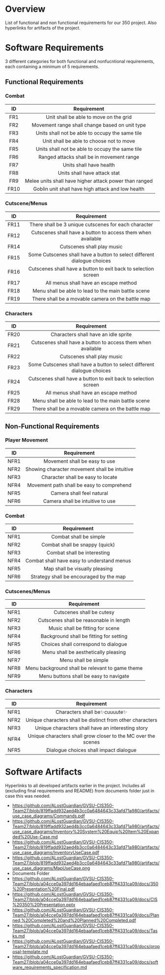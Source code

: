 # Overview
List of functional and non functional requirements for our 350 project. Also hyperlinks for artifacts of the project.
# Software Requirements
3 different categories for both functional and nonfucntional requirements, each containing a minimum of 5 requirements.
## Functional Requirements
### Combat
| ID | Requirement |
| :-------------: | :----------: |
| FR1 | Unit shall be able to move on the grid |
| FR2 | Movement range shall change based on unit type |
| FR3 | Units shall not be able to occupy the same tile |
| FR4 | Unit shall be able to choose not to move |
| FR5 | Units shall not be able to occupy the same tile |
| FR6 | Ranged attacks shall be in movement range |
| FR7 | Units shall have health |
| FR8 | Units shall have attack stat |
| FR9 | Melee units shall have higher attack power than ranged |
| FR10 | Goblin unit shall have high attack and low health |
### Cutscene/Menus
| ID | Requirement |
| :-------------: | :----------: |
| FR11 | There shall be 3 unique cutscenes for each character |
| FR12 | Cutscenes shall have a button to access them when available |
| FR14 | Cutscenes shall play music |
| FR15 | Some Cutscenes shall have a button to select different dialogue choices |
| FR16 | Cutscenes shall have a button to exit back to selection screen |
| FR17 | All menus shall have an escape method |
| FR18 | Menu shall be able to lead to the main battle scene |
| FR19 | There shall be a movable camera on the battle map |
### Characters
| ID | Requirement |
| :-------------: | :----------: |
| FR20 | Characters shall have an idle sprite |
| FR21 | Cutscenes shall have a button to access them when available |
| FR22 | Cutscenes shall play music |
| FR23 | Some Cutscenes shall have a button to select different dialogue choices |
| FR24 | Cutscenes shall have a button to exit back to selection screen |
| FR25 | All menus shall have an escape method |
| FR28 | Menu shall be able to lead to the main battle scene |
| FR29 | There shall be a movable camera on the battle map |
## Non-Functional Requirements
### Player Movement
| ID | Requirement |
| :-------------: | :----------: |
| NFR1 | Movement shall be easy to use |
| NFR2 | Showing character movement shall be intuitive |
| NFR3 |  Character shall be easy to locate |
| NFR4 | Movement path shall be easy to comprehend |
| NFR5 | Camera shall feel natural |
| NFR6 | Camera shall be intuitive to use |
### Combat
| ID | Requirement |
| :-------------: | :----------: |
| NFR1 |  Combat shall be simple  |
| NFR2 | Combat shall be snappy (quick) |
| NFR3 | Combat shall be interesting |
| NFR4 | Combat shall have easy to understand menus |
| NFR5 | Map shall be visually pleasing |
| NFR6 | Strategy shall be encouraged by the map |
### Cutscenes/Menus
| ID | Requirement |
| :-------------: | :----------: |
| NFR1 |  Cutscenes shall be cutesy  |
| NFR2 | Cutscenes shall be reasonable in length |
| NFR3 | Music shall be fitting for scene |
| NFR4 | Background shall be fitting for setting |
| NFR5 | Choices shall correspond to dialogue |
| NFR6 | Menu shall be aesthetically pleasing |
| NFR7 | Menu shall be simple |
| NFR8 | Menu background shall be relevant to game theme |
| NFR9 | Menu buttons shall be easy to navigate |
### Characters
| ID | Requirement |
| :-------------: | :----------: |
| NFR1 | Characters shall be✨cuuuute✨ |
| NFR2 | Unique characters shall be distinct from other characters |
| NFR3 | Unique characters shall have an interesting story |
| NFR4 | Unique characters shall grow closer to the MC over the scenes |
| NFR5 | Dialogue choices shall impact dialogue |
# Software Artifacts
Hyperlinks to all developed artifacts earlier in the project. Includes all (excluding final requirements and README) from documents folder just in case this was needed.
* https://github.com/ALostGuardian/GVSU-CIS350-Team27/blob/819ffadd932aed4b3cc0a6484643c33afd71a980/artifacts/use_case_diagrams/Commands.pdf
* https://github.com/ALostGuardian/GVSU-CIS350-Team27/blob/819ffadd932aed4b3cc0a6484643c33afd71a980/artifacts/use_case_diagrams/Inventory%20System%20Equip%20Item%20Expanded%20Use-Case.md
* https://github.com/ALostGuardian/GVSU-CIS350-Team27/blob/819ffadd932aed4b3cc0a6484643c33afd71a980/artifacts/use_case_diagrams/InventoryUseCase.pdf
* https://github.com/ALostGuardian/GVSU-CIS350-Team27/blob/819ffadd932aed4b3cc0a6484643c33afd71a980/artifacts/use_case_diagrams/MapUseCase.png
* Documents Folder
* https://github.com/ALostGuardian/GVSU-CIS350-Team27/blob/a04cce0a397dd164ebaafaed1ceb87ff4331ca09/docs/350%20Presentation%20Final.pdf
* https://github.com/ALostGuardian/GVSU-CIS350-Team27/blob/a04cce0a397dd164ebaafaed1ceb87ff4331ca09/docs/CIS%20350%20Presentation.pptx
* https://github.com/ALostGuardian/GVSU-CIS350-Team27/blob/a04cce0a397dd164ebaafaed1ceb87ff4331ca09/docs/Planned,%20Completed%20and%20Planned%20Completed.pdf
* https://github.com/ALostGuardian/GVSU-CIS350-Team27/blob/a04cce0a397dd164ebaafaed1ceb87ff4331ca09/docs/Tasks.md
* https://github.com/ALostGuardian/GVSU-CIS350-Team27/blob/a04cce0a397dd164ebaafaed1ceb87ff4331ca09/docs/proposal-template.md
* https://github.com/ALostGuardian/GVSU-CIS350-Team27/blob/a04cce0a397dd164ebaafaed1ceb87ff4331ca09/docs/software_requirements_specification.md



